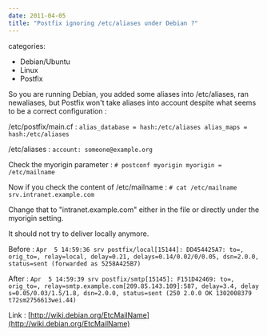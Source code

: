 ```yaml
---
date: 2011-04-05
title: "Postfix ignoring /etc/aliases under Debian ?"
---
```







categories:
- Debian/Ubuntu
- Linux
- Postfix


So you are running Debian, you added some aliases into /etc/aliases, ran newaliases, but Postfix won't take aliases into account despite what seems to be a correct configuration : 

/etc/postfix/main.cf :
`alias_database = hash:/etc/aliases
alias_maps = hash:/etc/aliases`

/etc/aliases :
`account: someone@example.org`

Check the myorigin parameter :
`# postconf myorigin
myorigin = /etc/mailname`

Now if you check the content of /etc/mailname :
`# cat /etc/mailname
srv.intranet.example.com`

Change that to "intranet.example.com" either in the file or directly under the myorigin setting.

It should not try to deliver locally anymore.

Before :
`Apr  5 14:59:36 srv postfix/local[15144]: DD454425A7: to=, orig_to=, relay=local, delay=0.21, delays=0.14/0.02/0/0.05, dsn=2.0.0, status=sent (forwarded as 5258A425B7)`

After :
`Apr  5 14:59:39 srv postfix/smtp[15145]: F151D42469: to=, orig_to=, relay=smtp.example.com[209.85.143.109]:587, delay=3.4, delay
s=0.05/0.03/1.5/1.8, dsn=2.0.0, status=sent (250 2.0.0 OK 1302008379 t72sm2756613wei.44)`


Link : [http://wiki.debian.org/EtcMailName](http://wiki.debian.org/EtcMailName)
